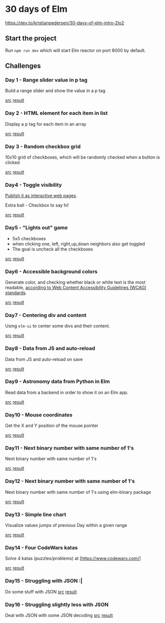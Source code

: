# 30 days of Elm

https://dev.to/kristianpedersen/30-days-of-elm-intro-2lo2

## Start the project
Run ```npm run dev``` which will start Elm reactor on port 8000 by default. 

## Challenges
### Day 1 - Range slider value in p tag

Build a range slider and show the value in a p tag

[src](src/Day1.elm) [result](https://jmtalarn.github.io/30-days-of-elm/day1)

### Day 2 - HTML element for each item in list

Display a p tag for each item in an array

[src](src/Day2.elm) [result](https://jmtalarn.github.io/30-days-of-elm/day2)

### Day 3 - Random checkbox grid

10x10 grid of checkboxes, which will be randomly checked when a button is clicked

[src](src/Day3.elm) [result](https://jmtalarn.github.io/30-days-of-elm/day3)

### Day4 - Toggle visibility

[Publish it as interactive web pages](readme.md).

Extra ball - Checkbox to say hi!

[src](src/Day4.elm) [result](https://jmtalarn.github.io/30-days-of-elm/day4)

### Day5 - "Lights out" game
* 5x5 checkboxes 
* when clicking one, left, right,up,down neighbors also get toggled
* The goal is uncheck all the checkboxes

[src](src/Day5.elm) [result](https://jmtalarn.github.io/30-days-of-elm/day5)

### Day6 - Accessible background colors
Generate color, and checking whether black or white text is the most readable, [according to Web Content Accessibility Guidelines (WCAG) standards](https://www.w3.org/TR/UNDERSTANDING-WCAG20/conformance.html#uc-levels-head).

[src](src/Day6.elm) [result](https://jmtalarn.github.io/30-days-of-elm/day6)

### Day7 - Centering div and content
Using ```elm-ui``` to center some divs and their content.

[src](src/Day7.elm) [result](https://jmtalarn.github.io/30-days-of-elm/day7)

### Day8 - Data from JS and auto-reload
Data from JS and auto-reload on save

[src](src/Day8.elm) [result](https://jmtalarn.github.io/30-days-of-elm/day8)

### Day9 - Astronomy data from Python in Elm
Read data from a backend in order to show it on an Elm app.

[src](src/Day9.elm) [result](https://jmtalarn.github.io/30-days-of-elm/day9)

### Day10 - Mouse coordinates
Get the X and Y position of the mouse pointer

[src](src/Day10.elm) [result](https://jmtalarn.github.io/30-days-of-elm/day10)


### Day11 - Next binary number with same number of 1's
Next binary number with same number of 1's

[src](src/Day11.elm) [result](https://jmtalarn.github.io/30-days-of-elm/day11)


### Day12 - Next binary number with same number of 1's
Next binary number with same number of 1's using elm-binary package

[src](src/Day12.elm) [result](https://jmtalarn.github.io/30-days-of-elm/day12)

### Day13 - Simple line chart
Visualize values jumps of previous Day within a given range

[src](src/Day13.elm) [result](https://jmtalarn.github.io/30-days-of-elm/day13)

### Day14 - Four CodeWars katas
Solve 4 katas (puzzles/problems) at [https://www.codewars.com/] 

[src](src/Day14.elm) [result](https://jmtalarn.github.io/30-days-of-elm/day14)

### Day15 - Struggling with JSON :|
Do some stuff with JSON
[src](src/Day15.elm) [result](https://jmtalarn.github.io/30-days-of-elm/day15)

### Day16 - Struggling slightly less with JSON
Deal with JSON with some JSON decoding
[src](src/Day16.elm) [result](https://jmtalarn.github.io/30-days-of-elm/day16)
